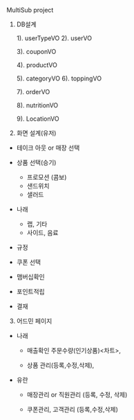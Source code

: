 MultiSub project

1. DB설계

	1). userTypeVO
	2). userVO
	
	3). couponVO
	
	
	
	4). productVO

	5). categoryVO
	6). toppingVO
	
	
	
	7). orderVO
	
	
	
	8). nutritionVO
	
	
	
	
	
	9). LocationVO



2.  화면 설계(유저)

   - 테이크 아웃 or 매장 선택

   - 상품 선택(승기)

     - 프로모션 (콤보)
     - 샌드위치
     - 샐러드

     

   - 나래

     - 랩, 기타
     - 사이드, 음료

   

   - 규정

   - 쿠폰 선택
   - 맴버십확인 
   - 포인트적립
   - 결재



3.  어드민 페이지

   

   - 나래

     - 매출확인 주문수량(인기상품)<차트>, 

     - 상품 관리(등록,수정,삭제),

   - 유란

        - 매장관리 or 직원관리 (등록, 수정, 삭제) 

        -   쿠폰관리, 고객관리 (등록,수정,삭제)